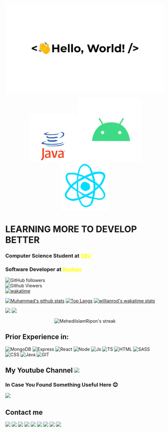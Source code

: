 <p align="center"><img src="greetings.gif" width="500"></p>
 
<p align="center">
 <img src="java.gif" width="150">
 <img src="android.gif" width="200">
 <img src="react.gif" width="150">
</p>

# **LEARNING MORE TO DEVELOP BETTER**

### Computer Science Student at <a href="https://sbu.ac.ir" style="color: yellow;">SBU</a>
### Software Developer at <a href="https://www.roshan-ai.ir" style="color: yellow;">Roshan</a>

<img alt="GitHub followers" width="100" src="https://img.shields.io/github/followers/muhammadksht?style=rounded&color=red"><br>
<img alt="Github Viewers" width="120" src="https://komarev.com/ghpvc/?username=muhammadksht&style=rounded&color=green"><br>
[![wakatime](https://wakatime.com/badge/user/2fc4b18b-ec8f-46e8-be9b-2b05a111037b.svg)](https://wakatime.com/@2fc4b18b-ec8f-46e8-be9b-2b05a111037b)


<p align="center">

[![Muhammad's github stats](https://github-readme-stats.vercel.app/api?username=muhammadksht&include_all_commits=true&count_private=true&show_icons=true&include_all_commits=true&theme=buefy)](https://github.com/muhammadksht)
[![Top Langs](https://github-readme-stats.vercel.app/api/top-langs/?username=muhammadksht&layout=compact&langs_count=10&theme=buefy)](https://github.com/muhammadksht)
 [![willianrod's wakatime stats](https://github-readme-stats.vercel.app/api/wakatime?username=muhammadksht)](https://github.com/muhammadksht)

</p>

<img src="https://wakatime.com/share/@muhammadksht/0cc9083b-dab7-4b4a-aef6-6c51ef418917.svg" width="400">   <img src="https://wakatime.com/share/@muhammadksht/550d7d10-925f-4948-b439-365f75afde45.svg" width="400">
<p align="center">
    <img alt="MehedilslamRipon's streak" src="https://github-readme-streak-stats.herokuapp.com/?user=muhammadksht"/>
</p>


## Prior Experience in:
![MongoDB](https://www.vectorlogo.zone/logos/mongodb/mongodb-icon.svg)
![Express](https://www.vectorlogo.zone/logos/expressjs/expressjs-icon.svg)
![React](https://www.vectorlogo.zone/logos/reactjs/reactjs-icon.svg)
![Node](https://www.vectorlogo.zone/logos/nodejs/nodejs-icon.svg)
![Js](https://www.vectorlogo.zone/logos/javascript/javascript-icon.svg)
![TS](https://www.vectorlogo.zone/logos/typescriptlang/typescriptlang-icon.svg)
![HTML](https://www.vectorlogo.zone/logos/w3_html5/w3_html5-icon.svg)
![SASS](https://www.vectorlogo.zone/logos/sass-lang/sass-lang-icon.svg)
![CSS](https://www.vectorlogo.zone/logos/w3_css/w3_css-icon.svg)
![Java](https://www.vectorlogo.zone/logos/java/java-icon.svg)
![GIT](https://www.vectorlogo.zone/logos/git-scm/git-scm-icon.svg)

## My Youtube Channel [<img src="https://www.vectorlogo.zone/logos/youtube/youtube-tile.svg" width="32">](https://www.youtube.com/channel/UCI1BKsmNKbCVfxsxjL7SSRQ)

### In Case You Found Something Useful Here 😊
<a href="https://coffeebede.ir/buycoffee/muhammadksht"><img width="180" class="img-fluid" src="https://coffeebede.ir/DashboardTemplateV2/app-assets/images/banner/default-yellow.svg" /></a>

## Contact me
[<img src="https://www.vectorlogo.zone/logos/gitlab/gitlab-icon.svg" width="32">](https://gitlab.com/muhammadksht)
[<img src="https://www.vectorlogo.zone/logos/linkedin/linkedin-tile.svg" width="32">](https://www.linkedin.com/in/muhammad-karbalae?lipi=urn%3Ali%3Apage%3Ad_flagship3_profile_view_base_contact_details%3B19Xhz8Q8QmOyP6k87j%2BeUg%3D%3D)
[<img src="https://www.vectorlogo.zone/logos/twitter/twitter-tile.svg" width="32">](https://twitter.com/Muhammad_ksht)
[<img src="https://www.vectorlogo.zone/logos/instagram/instagram-tile.svg" width="32">](https://www.instagram.com/muhammad.ksht)
[<img src="https://www.vectorlogo.zone/logos/facebook/facebook-official.svg" width="32">](https://www.facebook.com/muhammad.karbalaeeshabani)
[<img src="https://www.vectorlogo.zone/logos/telegram/telegram-tile.svg" width="32">](http://t.me/muhammadksht)
[<img src="https://www.vectorlogo.zone/logos/gmail/gmail-icon.svg" width="32">](mailto:muhammad.ksht@gmail.com)
[<img src="https://www.vectorlogo.zone/logos/whatsapp/whatsapp-icon.svg" width="32">](https://wa.me/989373899988)
[<img src="https://www.vectorlogo.zone/logos/stackoverflow/stackoverflow-icon.svg" width="32">](https://stackoverflow.com/users/14618677/muhammad-karbalaee-shabani)
